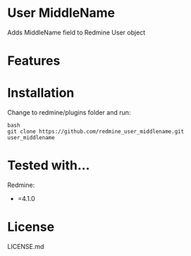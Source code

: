 User MiddleName
====================

Adds MiddleName field to Redmine User object

Features
====================

Installation
====================
Change to redmine/plugins folder and run:
```
bash
git clone https://github.com/redmine_user_middlename.git user_middlename
```

Tested with...
====================

Redmine:
 * =4.1.0

License
====================

LICENSE.md